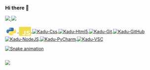 ### Hi there 👋
 <div>
  <a href="https://github.com/KaduCury">
  <img height="150em" src="https://github-readme-stats.vercel.app/api?username=KaduCury&show_icons=true&theme=tokyonight&include_all_commits=true&count_private=true"/>
   <img height="150em" src="https://github-readme-stats.vercel.app/api/top-langs/?username=KaduCury&layout=compact&langs_count=7&theme=tokyonight"/>
</div>
<div style="display: inline_block"><br>
   <img align="center" alt="Kadu-Python" height="30" width="40" src="https://raw.githubusercontent.com/devicons/devicon/master/icons/python/python-original.svg"> 
   <img align="center" alt="Kadu-Js" height="30" width="40" src="https://raw.githubusercontent.com/devicons/devicon/master/icons/javascript/javascript-plain.svg">
   <img align="center" alt="Kadu-Css" height="30" width="40" src="https://cdn.jsdelivr.net/gh/devicons/devicon/icons/css3/css3-original-wordmark.svg" />
   <img align="center" alt="Kadu-Html5" height="30" width="40" src="https://cdn.jsdelivr.net/gh/devicons/devicon/icons/html5/html5-original-wordmark.svg" />
   <img align="center" alt="Kadu-Git" height="30" width="40"src="https://cdn.jsdelivr.net/gh/devicons/devicon/icons/git/git-original.svg" />
   <img align="center" alt="Kadu-GitHub" height="30" width="40" src="https://cdn.jsdelivr.net/gh/devicons/devicon/icons/github/github-original.svg" />
   <img align="center" alt="Kadu-NodeJS" height="30" width="40" src="https://cdn.jsdelivr.net/gh/devicons/devicon/icons/nodejs/nodejs-original.svg" />
   <img align="center" alt="Kadu-PyCharm" height="30" width="40" src="https://cdn.jsdelivr.net/gh/devicons/devicon/icons/pycharm/pycharm-original.svg" />
   <img align="center" alt="Kadu-VSC" height="30" width="40" src="https://cdn.jsdelivr.net/gh/devicons/devicon/icons/vscode/vscode-original.svg" />

  ![Snake animation](https://github.com/KaduCury/KaduCury/blob/output/github-contribution-grid-snake.svg)
 
 </div>
 
  ##
 
<div>
 <a href = "mailto:carlosercury@gmail.com"><img src="https://img.shields.io/badge/-Gmail-%23333?style=for-the-badge&logo=gmail&logoColor=red" target="_blank"></a>
<!--
**KaduCury/KaduCury** is a ✨ _special_ ✨ repository because its `README.md` (this file) appears on your GitHub profile.

Here are some ideas to get you started:

- 🔭 I’m currently working on ...
- 🌱 I’m currently learning ...
- 👯 I’m looking to collaborate on ...
- 🤔 I’m looking for help with ...
- 💬 Ask me about ...
- 📫 How to reach me: ...
- 😄 Pronouns: ...
- ⚡ Fun fact: ...
-->
